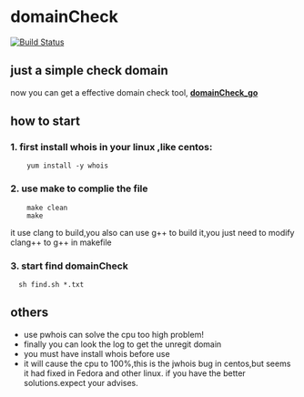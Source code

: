 domainCheck
====

[![Build Status](https://travis-ci.org/coderguang/domainCheck.svg?branch=master)](https://travis-ci.org/coderguang/domainCheck)


## just a simple check domain 
   
   now you can get a effective domain check tool, **[domainCheck_go](https://github.com/coderguang/domainCheck_go)**

## how to start

### 1. first install whois in your linux ,like centos:
```shell
    yum install -y whois
```
### 2. use make to complie the file
```shell
    make clean
    make
```
   it use clang to build,you also can use g++ to build it,you just need to modify clang++ to g++  in makefile
     
     
### 3. start find domainCheck
```shell
  sh find.sh *.txt
```

     
## others
  * use pwhois can solve the cpu too high problem!
  * finally you can look the log to get the unregit domain
  * you must have install whois before use
  * it will cause the cpu to 100%,this is the jwhois bug in centos,but seems it had fixed in Fedora and other linux.
if you have the better solutions.expect your advises.
